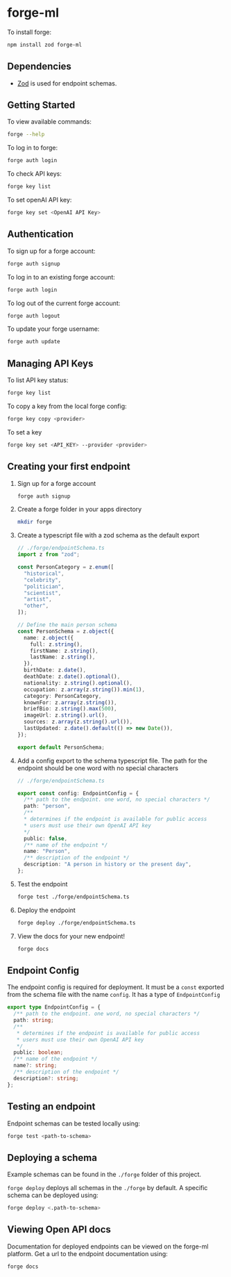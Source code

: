 # forge-ml

To install forge:

```bash
npm install zod forge-ml
```

## Dependencies

- [Zod](https://github.com/colinhacks/zod) is used for endpoint schemas.

## Getting Started

To view available commands:

```bash
forge --help
```

To log in to forge:

```bash
forge auth login
```

To check API keys:

```bash
forge key list
```

To set openAI API key:

```bash
forge key set <OpenAI API Key>
```

## Authentication

To sign up for a forge account:

```bash
forge auth signup
```

To log in to an existing forge account:

```bash
forge auth login
```

To log out of the current forge account:

```bash
forge auth logout
```

To update your forge username:

```bash
forge auth update
```

## Managing API Keys

To list API key status:

```bash
forge key list
```

To copy a key from the local forge config:

```bash
forge key copy <provider>
```

To set a key

```bash
forge key set <API_KEY> --provider <provider>
```

## Creating your first endpoint

1. Sign up for a forge account

    ```bash
    forge auth signup
    ```

1. Create a forge folder in your apps directory

    ```bash
    mkdir forge
    ```

1. Create a typescript file with a zod schema as the default export

    ```ts
    // ./forge/endpointSchema.ts
    import z from "zod";

    const PersonCategory = z.enum([
      "historical",
      "celebrity",
      "politician",
      "scientist",
      "artist",
      "other",
    ]);

    // Define the main person schema
    const PersonSchema = z.object({
      name: z.object({
        full: z.string(),
        firstName: z.string(),
        lastName: z.string(),
      }),
      birthDate: z.date(),
      deathDate: z.date().optional(),
      nationality: z.string().optional(),
      occupation: z.array(z.string()).min(1),
      category: PersonCategory,
      knownFor: z.array(z.string()),
      briefBio: z.string().max(500),
      imageUrl: z.string().url(),
      sources: z.array(z.string().url()),
      lastUpdated: z.date().default(() => new Date()),
    });

    export default PersonSchema;
    ```

1. Add a config export to the schema typescript file. The path for the endpoint should be one word with no special characters

    ```ts
    // ./forge/endpointSchema.ts

    export const config: EndpointConfig = {
      /** path to the endpoint. one word, no special characters */
      path: "person",
      /**
      * determines if the endpoint is available for public access
      * users must use their own OpenAI API key
      */
      public: false,
      /** name of the endpoint */
      name: "Person",
      /** description of the endpoint */
      description: "A person in history or the present day",
    };
    ```

1. Test the endpoint

    ```bash
    forge test ./forge/endpointSchema.ts
    ```

1. Deploy the endpoint

    ```bash
    forge deploy ./forge/endpointSchema.ts
    ```

1. View the docs for your new endpoint!

    ```bash
    forge docs
    ```

## Endpoint Config

The endpoint config is required for deployment. It must be a `const` exported from the schema file with the name `config`. It has a type of `EndpointConfig`

```ts
export type EndpointConfig = {
  /** path to the endpoint. one word, no special characters */
  path: string;
  /**
   * determines if the endpoint is available for public access
   * users must use their own OpenAI API key
   */
  public: boolean;
  /** name of the endpoint */
  name?: string;
  /** description of the endpoint */
  description?: string;
};
```

## Testing an endpoint

Endpoint schemas can be tested locally using:

```bash
forge test <path-to-schema>
```

## Deploying a schema

Example schemas can be found in the `./forge` folder of this project.

 `forge deploy` deploys all schemas in the `./forge` by default. A specific schema can be deployed using:

```bash
forge deploy <.path-to-schema>
```

## Viewing Open API docs

Documentation for deployed endpoints can be viewed on the forge-ml platform. Get a url to the endpoint documentation using:

```bash
forge docs
```
